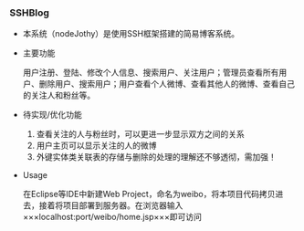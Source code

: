 ### SSHBlog
- 本系统（nodeJothy）是使用SSH框架搭建的简易博客系统。
- 主要功能

  用户注册、登陆、修改个人信息、搜索用户、关注用户；管理员查看所有用户、删除用户、搜索用户；用户查看个人微博、查看其他人的微博、查看自己的关注人和粉丝等。

- 待实现/优化功能
  1. 查看关注的人与粉丝时，可以更进一步显示双方之间的关系
  2. 用户主页可以显示关注的人的微博
  3. 外键实体类关联表的存储与删除的处理的理解还不够透彻，需加强！

- Usage

  在Eclipse等IDE中新建Web Project，命名为weibo，将本项目代码拷贝进去，接着将项目部署到服务器。在浏览器输入×××localhost:port/weibo/home.jsp×××即可访问
